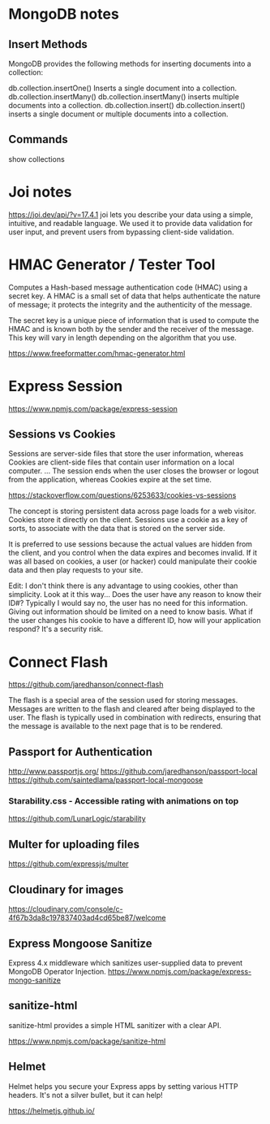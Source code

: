# MongoDB notes

## Insert Methods

MongoDB provides the following methods for inserting documents into a collection:

db.collection.insertOne()
Inserts a single document into a collection.
db.collection.insertMany()
db.collection.insertMany() inserts multiple documents into a collection.
db.collection.insert()
db.collection.insert() inserts a single document or multiple documents into a collection.

## Commands

show collections

# Joi notes

https://joi.dev/api/?v=17.4.1
joi lets you describe your data using a simple, intuitive, and readable language.
We used it to provide data validation for user input, and prevent users from bypassing client-side validation.

# HMAC Generator / Tester Tool

Computes a Hash-based message authentication code (HMAC) using a secret key. A HMAC is a small set of data that helps authenticate the nature of message; it protects the integrity and the authenticity of the message.

The secret key is a unique piece of information that is used to compute the HMAC and is known both by the sender and the receiver of the message. This key will vary in length depending on the algorithm that you use.

https://www.freeformatter.com/hmac-generator.html

# Express Session

https://www.npmjs.com/package/express-session

## Sessions vs Cookies

Sessions are server-side files that store the user information, whereas Cookies are client-side files that contain user information on a local computer. ... The session ends when the user closes the browser or logout from the application, whereas Cookies expire at the set time.

https://stackoverflow.com/questions/6253633/cookies-vs-sessions

The concept is storing persistent data across page loads for a web visitor. Cookies store it directly on the client. Sessions use a cookie as a key of sorts, to associate with the data that is stored on the server side.

It is preferred to use sessions because the actual values are hidden from the client, and you control when the data expires and becomes invalid. If it was all based on cookies, a user (or hacker) could manipulate their cookie data and then play requests to your site.

Edit: I don't think there is any advantage to using cookies, other than simplicity. Look at it this way... Does the user have any reason to know their ID#? Typically I would say no, the user has no need for this information. Giving out information should be limited on a need to know basis. What if the user changes his cookie to have a different ID, how will your application respond? It's a security risk.

# Connect Flash

https://github.com/jaredhanson/connect-flash

The flash is a special area of the session used for storing messages. Messages are written to the flash and cleared after being displayed to the user. The flash is typically used in combination with redirects, ensuring that the message is available to the next page that is to be rendered.

## Passport for Authentication

http://www.passportjs.org/
https://github.com/jaredhanson/passport-local
https://github.com/saintedlama/passport-local-mongoose

### Starability.css - Accessible rating with animations on top

https://github.com/LunarLogic/starability

## Multer for uploading files

https://github.com/expressjs/multer

## Cloudinary for images

https://cloudinary.com/console/c-4f67b3da8c197837403ad4cd65be87/welcome

## Express Mongoose Sanitize

Express 4.x middleware which sanitizes user-supplied data to prevent MongoDB Operator Injection.
https://www.npmjs.com/package/express-mongo-sanitize

## sanitize-html

sanitize-html provides a simple HTML sanitizer with a clear API.

https://www.npmjs.com/package/sanitize-html

## Helmet

Helmet helps you secure your Express apps by setting various HTTP headers. It's not a silver bullet, but it can help!

https://helmetjs.github.io/
